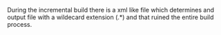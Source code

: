 During the incremental build there is a xml like file which determines and output file with a wildecard extension (.*) and that ruined the entire build process.